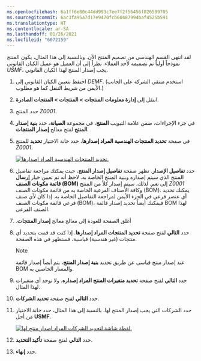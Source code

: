 ```yaml
---
ms.openlocfilehash: 6a1ff6e80c44dd993c7ee7f2f56456f826599705
ms.sourcegitcommit: 6ac3fa95a7d17e9470fcb60487994baf4525b591
ms.translationtype: HT
ms.contentlocale: ar-SA
ms.lasthandoff: 01/26/2021
ms.locfileid: "6072159"
---
```

لقد انتهى القسم الهندسي من تصميم المنتج الآن. وبالنسبة إلى هذا المثال، يكون المنتج نموذجاً أولياً تم تصميمه لأحد العملاء. نظراً إلى أن العميل هو عميل الكيان القانوني *USMF*، يجب إصدار المنتج لهذا الكيان القانوني.

1. احتفظ بتعيين الكيان القانوني إلى *DEMF‎*. (استخدم منتقي الشركة على الجانب الأيمن من شريط التنقل كما هو مطلوب.)
1. انتقل إلى **إدارة معلومات المنتجات > المنتجات > المنتجات الصادرة**.
1. حدد المنتج *Z0001*.
1. في جزء الإجراءات، ضمن علامة التبويب **المنتج**، في مجموعة **الصيانة**، حدد **بنية إصدار المنتج** لفتح معالج **إصدار المنتجات**.
1. في صفحة **تحديد المنتجات الهندسية المراد إصدارها**، حدد خانة الاختيار **تحديد** للمنتج *Z0001*.

    [![تحديد المنتجات الهندسية المراد إصدارها.](../media/select-eng-product-to-release-ss.png)](../media/select-eng-product-to-release-ss.png#lightbox)

1. حدد **تفاصيل الإصدار**. تظهر صفحة **تفاصيل إصدار المنتج**، حيث يمكنك مراجعة تفاصيل المنتج الذي سيتم إصداره وبنية المنتج الخاصة به. لاحظ أنه تم تعيين خيار **إرسال قائمة مكونات الصنف (BOM)‬** إلى *نعم*. لذلك، سيتم إصدار كلاً من المنتج *Z0001* وكافة الأصناف الفرعية الخاصة به من قائمة مكونات الصنف (BOM). يمكنك تحديد أي عنصر فرعي في الجزء الأيمن لمراجعة التفاصيل الخاصة به. إذا كان لأي صنف فرعي قائمة مكونات الصنف (BOM)، فيمكنك أيضاً تحديد إصدار قائمة BOM لهذا الصنف الفرعي.

1. أغلق الصفحة للعودة إلى معالج معالج **‏‫إصدار المنتجات**.
1. حدد **التالي** لفتح صفحة **تحديد المنتجات المراد إصدارها**. إذا كنت قد قمت بتحديد أي منتجات (غير هندسية) قياسية، فستظهر في هذه الصفحة. 
    > [!NOTE]
    > عند إصدار منتج قياسي عن طريق تحديد **بنية إصدار المنتج**، يتم أيضاً إصدار قائمة BOM والمسار الخاصين به.

1. حدد **التالي** لفتح صفحة **تحديد متغيرات المنتج المراد إصداره**. ولا توجد أي متغيرات لهذا المثال.
1. حدد **التالي** لفتح صفحة **تحديد الشركات**.
1. حدد الشركات التي يجب إصدار المنتج لها. بالنسبة إلى هذا المثال، حدد خانة الاختيار من أجل **USMF‎**.

    [![لقطة شاشة لتحديد الشركات المراد إصدار منتج لها.](../media/select-release-companies-ss.png)](../media/select-release-companies-ss.png#lightbox)

1. حدد **التالي** لفتح صفحة **تأكيد التحديد**.
1. حدد **إنهاء**.
